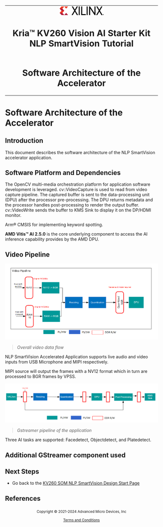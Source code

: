 ﻿<table class="sphinxhide">
 <tr>
   <td align="center"><img src="../../media/xilinx-logo.png" width="30%"/><h1> Kria&trade; KV260 Vision AI Starter Kit NLP SmartVision Tutorial</h1>
   </td>
 </tr>
 <tr>
 <td align="center"><h1> Software Architecture of the Accelerator </h1>

 </td>
 </tr>
</table>

# Software Architecture of the Accelerator

## Introduction

 This document describes the software architecture of the NLP SmartVision accelerator application.

## Software Platform and Dependencies

The OpenCV multi-media orchestration platform for application software development is leveraged. cv::VideoCapture is used to read from video capture pipeline. The captured buffer is sent to the data-processing unit (DPU) after the processor pre-processing. The DPU returns metadata and the processor handles post-processing to render the output buffer. cv::VideoWrite sends the buffer to KMS Sink to display it on the DP/HDMI monitor.

Arm&reg; CMSIS for implementing keyword spotting.

**AMD Vitis&trade; AI 2.5.0** is the core underlying component to access the AI inference capability provides by the AMD DPU.

## Video Pipeline

![Overall video data flow](../../media/nlp_smartvision/software-overall-data-flow.png)

   > _Overall video data flow_

NLP SmartVision Accelerated Application supports live audio and video inputs from USB Microphone and MIPI respectively.

MIPI source will output the frames with a NV12 format which in turn are processed to BGR frames by VPSS.

![Gstreamer pipeline of the application](../../media/nlp_smartvision/gstreamer-pipeline.png)

   > _Gstreamer pipeline of the application_

Three AI tasks are supported: Facedetect, Objectdetect, and Platedetect.

## Additional GStreamer component used

## Next Steps

* Go back to the [KV260 SOM NLP SmartVision Design Start Page](../nlp_smartvision_landing)

## References


<p class="sphinxhide" align="center"><sub>Copyright © 2021-2024 Advanced Micro Devices, Inc</sub></p>

<p class="sphinxhide" align="center"><sup><a href="https://www.amd.com/en/corporate/copyright">Terms and Conditions</a></sup></p>